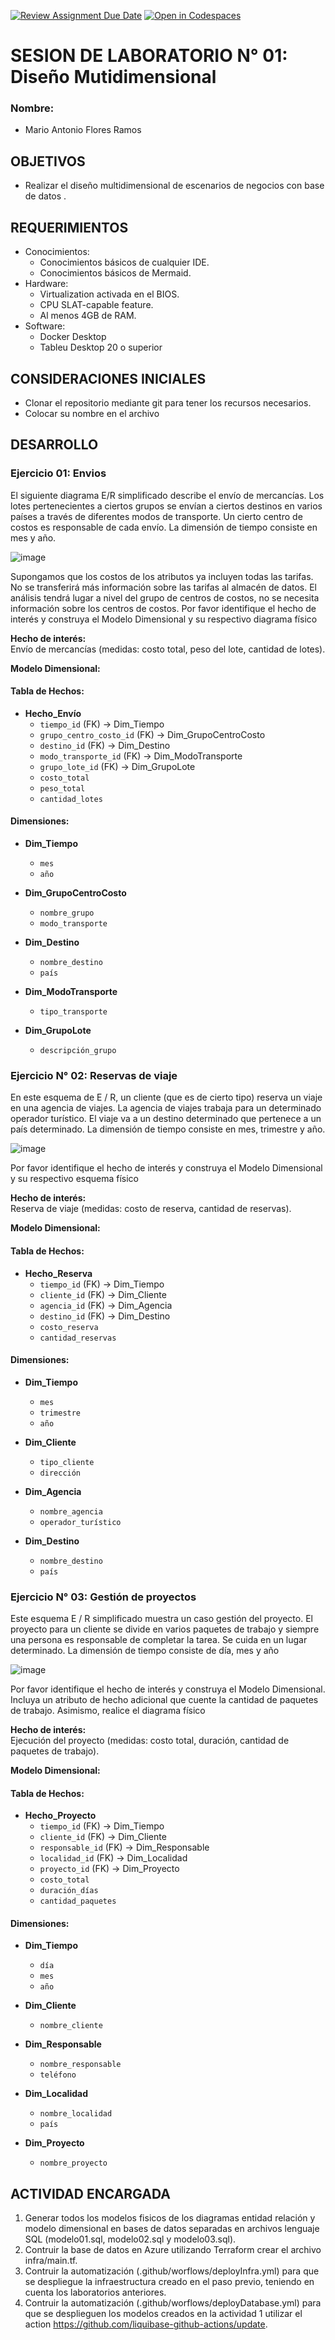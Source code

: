 [![Review Assignment Due Date](https://classroom.github.com/assets/deadline-readme-button-22041afd0340ce965d47ae6ef1cefeee28c7c493a6346c4f15d667ab976d596c.svg)](https://classroom.github.com/a/VYnjZKn-)
[![Open in Codespaces](https://classroom.github.com/assets/launch-codespace-2972f46106e565e64193e422d61a12cf1da4916b45550586e14ef0a7c637dd04.svg)](https://classroom.github.com/open-in-codespaces?assignment_repo_id=19449415)
# SESION DE LABORATORIO N° 01: Diseño Mutidimensional

### Nombre:

  * Mario Antonio Flores Ramos

## OBJETIVOS
  * Realizar el diseño multidimensional de escenarios de negocios con base de datos .

## REQUERIMIENTOS
  * Conocimientos: 
    - Conocimientos básicos de cualquier IDE.
    - Conocimientos básicos de Mermaid.
  * Hardware:
    - Virtualization activada en el BIOS.
    - CPU SLAT-capable feature.
    - Al menos 4GB de RAM.
  * Software:
    - Docker Desktop 
    - Tableu Desktop 20 o superior
## CONSIDERACIONES INICIALES
  * Clonar el repositorio mediante git para tener los recursos necesarios.
  * Colocar su nombre en el archivo

    
## DESARROLLO

### Ejercicio 01: Envios

El siguiente diagrama E/R simplificado describe el envío de mercancías. Los lotes pertenecientes a ciertos grupos se 
envían a ciertos destinos en varios países a través de diferentes modos de transporte. Un cierto centro de costos es 
responsable de cada envío. La dimensión de tiempo consiste en mes y año.

![image](assets/329793319-076537b6-dfb7-4b0a-8a72-44484ea93f8e.png)

Supongamos que los costos de los atributos ya incluyen todas las tarifas. No se transferirá más información sobre las tarifas
al almacén de datos. El análisis tendrá lugar a nivel del grupo de centros de costos, no se necesita información sobre los 
centros de costos. 
Por favor identifique el hecho de interés y construya el Modelo Dimensional y su respectivo diagrama físico

**Hecho de interés:**  
Envío de mercancías (medidas: costo total, peso del lote, cantidad de lotes).

**Modelo Dimensional:**

#### Tabla de Hechos:
- **Hecho_Envío**  
  - `tiempo_id` (FK) → Dim_Tiempo  
  - `grupo_centro_costo_id` (FK) → Dim_GrupoCentroCosto  
  - `destino_id` (FK) → Dim_Destino  
  - `modo_transporte_id` (FK) → Dim_ModoTransporte  
  - `grupo_lote_id` (FK) → Dim_GrupoLote  
  - `costo_total`  
  - `peso_total`  
  - `cantidad_lotes`  

#### Dimensiones:
- **Dim_Tiempo**  
  - `mes`  
  - `año`  

- **Dim_GrupoCentroCosto**  
  - `nombre_grupo`  
  - `modo_transporte`  

- **Dim_Destino**  
  - `nombre_destino`  
  - `país`  

- **Dim_ModoTransporte**  
  - `tipo_transporte`  

- **Dim_GrupoLote**  
  - `descripción_grupo`  



### Ejercicio N° 02: Reservas de viaje 

En este esquema de E / R, un cliente (que es de cierto tipo) reserva un viaje en una agencia de viajes. La agencia de viajes 
trabaja para un determinado operador turístico. El viaje va a un destino determinado que pertenece a un país determinado. 
La dimensión de tiempo consiste en mes, trimestre y año.

![image](assets/329793731-2de3ed8a-1280-4f5e-af20-6e2efef8f89e.png)

Por favor identifique el hecho de interés y construya el Modelo Dimensional y su respectivo esquema físico

**Hecho de interés:**  
Reserva de viaje (medidas: costo de reserva, cantidad de reservas).

**Modelo Dimensional:**

#### Tabla de Hechos:
- **Hecho_Reserva**  
  - `tiempo_id` (FK) → Dim_Tiempo  
  - `cliente_id` (FK) → Dim_Cliente  
  - `agencia_id` (FK) → Dim_Agencia  
  - `destino_id` (FK) → Dim_Destino  
  - `costo_reserva`  
  - `cantidad_reservas`  

#### Dimensiones:
- **Dim_Tiempo**  
  - `mes`  
  - `trimestre`  
  - `año`  

- **Dim_Cliente**  
  - `tipo_cliente`  
  - `dirección`  

- **Dim_Agencia**  
  - `nombre_agencia`  
  - `operador_turístico`  

- **Dim_Destino**  
  - `nombre_destino`  
  - `país`  


### Ejercicio N° 03: Gestión de proyectos 

Este esquema E / R simplificado muestra un caso gestión del proyecto. 
El proyecto para un cliente se divide en varios paquetes de trabajo y siempre una persona es responsable de completar la 
tarea. Se cuida en un lugar determinado. 
La dimensión de tiempo consiste de día, mes y año

![image](assets/329794017-45a296a3-59ff-49a1-a9c9-666d033ac4d0.png)

Por favor identifique el hecho de interés y construya el Modelo Dimensional. Incluya un atributo de hecho adicional que 
cuente la cantidad de paquetes de trabajo. Asimismo, realice el diagrama físico

**Hecho de interés:**  
Ejecución del proyecto (medidas: costo total, duración, cantidad de paquetes de trabajo).

**Modelo Dimensional:**

#### Tabla de Hechos:
- **Hecho_Proyecto**  
  - `tiempo_id` (FK) → Dim_Tiempo  
  - `cliente_id` (FK) → Dim_Cliente  
  - `responsable_id` (FK) → Dim_Responsable  
  - `localidad_id` (FK) → Dim_Localidad  
  - `proyecto_id` (FK) → Dim_Proyecto  
  - `costo_total`  
  - `duración_días`  
  - `cantidad_paquetes`  

#### Dimensiones:
- **Dim_Tiempo**  
  - `día`  
  - `mes`  
  - `año`  

- **Dim_Cliente**  
  - `nombre_cliente`  

- **Dim_Responsable**  
  - `nombre_responsable`  
  - `teléfono`  

- **Dim_Localidad**  
  - `nombre_localidad`  
  - `país`  

- **Dim_Proyecto**  
  - `nombre_proyecto` 


    
## ACTIVIDAD ENCARGADA

1. Generar todos los modelos fisicos de los diagramas entidad relación y modelo dimensional en bases de datos separadas en archivos lenguaje SQL (modelo01.sql, modelo02.sql y modelo03.sql).
2. Contruir la base de datos en Azure utilizando Terraform crear el archivo infra/main.tf.
3. Contruir la automatización (.github/worflows/deployInfra.yml) para que se despliegue la infraestructura creado en el paso previo, teniendo en cuenta los laboratorios anteriores.
4. Contruir la automatización (.github/worflows/deployDatabase.yml) para que se desplieguen los modelos creados en la actividad 1 utilizar el action https://github.com/liquibase-github-actions/update.

